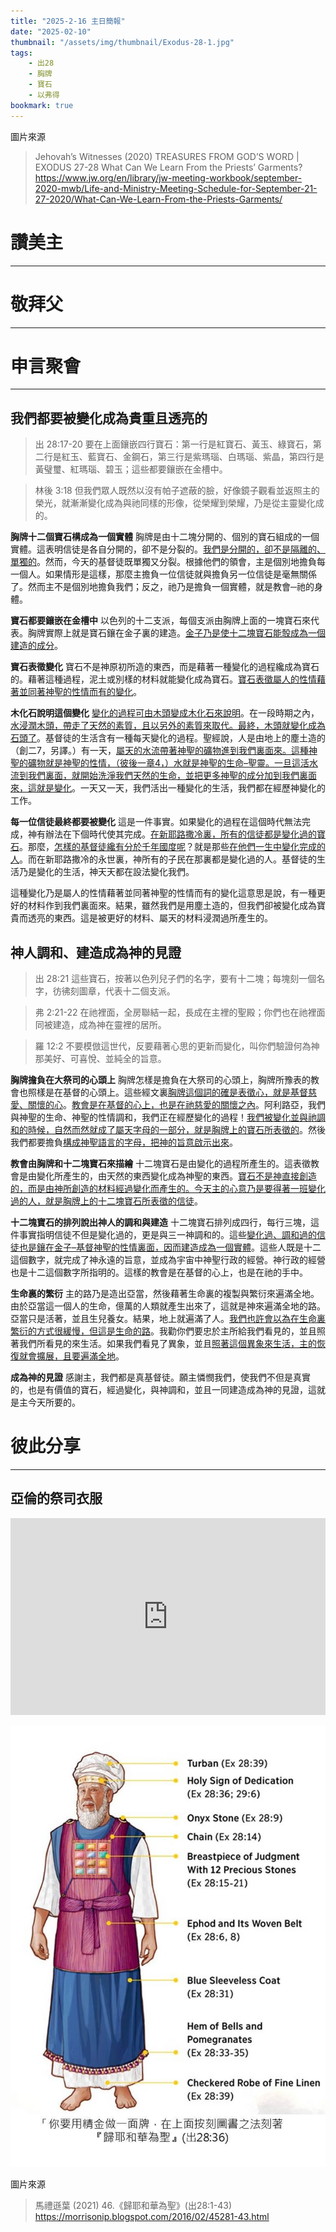 ```yaml
---
title: "2025-2-16 主日簡報"
date: "2025-02-10"
thumbnail: "/assets/img/thumbnail/Exodus-28-1.jpg"
tags:
    - 出28
    - 胸牌
    - 寶石
    - 以弗得
bookmark: true
---
```


圖片來源
> Jehovah’s Witnesses (2020) TREASURES FROM GOD’S WORD | EXODUS 27-28 What Can We Learn From the Priests’ Garments? https://www.jw.org/en/library/jw-meeting-workbook/september-2020-mwb/Life-and-Ministry-Meeting-Schedule-for-September-21-27-2020/What-Can-We-Learn-From-the-Priests-Garments/

# 讚美主
___

# 敬拜父
___

# 申言聚會
___

## 我們都要被變化成為貴重且透亮的

> 出 28:17-20 要在上面鑲嵌四行寶石：第一行是紅寶石、黃玉、綠寶石，第二行是紅玉、藍寶石、金鋼石，第三行是紫瑪瑙、白瑪瑙、紫晶，第四行是黃璧璽、紅瑪瑙、碧玉；這些都要鑲嵌在金槽中。

> 林後 3:18 但我們眾人既然以沒有帕子遮蔽的臉，好像鏡子觀看並返照主的榮光，就漸漸變化成為與祂同樣的形像，從榮耀到榮耀，乃是從主靈變化成的。

**胸牌十二個寶石構成為一個實體** 胸牌是由十二塊分開的、個別的寶石組成的一個實體。這表明信徒是各自分開的，卻不是分裂的。<u>我們是分開的，卻不是隔離的、單獨的</u>。然而，今天的基督徒既單獨又分裂。根據他們的領會，主是個別地擔負每一個人。如果情形是這樣，那麼主擔負一位信徒就與擔負另一位信徒是毫無關係了。然而主不是個別地擔負我們；反之，祂乃是擔負一個實體，就是教會─祂的身體。

**寶石都要鑲嵌在金槽中** 以色列的十二支派，每個支派由胸牌上面的一塊寶石來代表。胸牌實際上就是寶石鑲在金子裏的建造。<u>金子乃是使十二塊寶石能彀成為一個建造的成分</u>。

**寶石表徵變化** 寶石不是神原初所造的東西，而是藉著一種變化的過程纔成為寶石的。藉著這種過程，泥土或別樣的材料就能變化成為寶石。<u>寶石表徵屬人的性情藉著並同著神聖的性情而有的變化</u>。

**木化石說明這個變化** <u>變化的過程可由木頭變成木化石來說明</u>。在一段時期之內，<u>水浸潤木頭，帶走了天然的素質，且以另外的素質來取代。最終，木頭就變化成為石頭了</u>。基督徒的生活含有一種每天變化的過程。聖經說，人是由地上的塵土造的（創二7，另譯。）有一天，<u>屬天的水流帶著神聖的礦物進到我們裏面來。這種神聖的礦物就是神聖的性情，（彼後一章4，）水就是神聖的生命</u><u>–</u><u>聖靈。一旦這活水流到我們裏面，就開始洗淨我們天然的生命，並把更多神聖的成分加到我們裏面來，這就是變化</u>。一天又一天，我們活出一種變化的生活，我們都在經歷神變化的工作。

**每一位信徒最終都要被變化** 這是一件事實。如果變化的過程在這個時代無法完成，神有辦法在下個時代使其完成。<u>在新耶路撒冷裏，所有的信徒都是變化過的寶石</u>。那麼，<u>怎樣的基督徒纔有分於千年國度呢</u>？就是那些<u>在他們一生中變化完成的人</u>。而在新耶路撒冷的永世裏，神所有的子民在那裏都是變化過的人。基督徒的生活乃是變化的生活，神天天都在設法變化我們。

這種變化乃是屬人的性情藉著並同著神聖的性情而有的變化這意思是說，有一種更好的材料作到我們裏面來。結果，雖然我們是用塵土造的，但我們卻被變化成為寶貴而透亮的東西。這是被更好的材料、屬天的材料浸潤過所產生的。

## 神人調和、建造成為神的見證

> 出 28:21 這些寶石，按著以色列兒子們的名字，要有十二塊；每塊刻一個名字，彷彿刻圖章，代表十二個支派。

> 弗 2:21-22 在祂裡面，全房聯結一起，長成在主裡的聖殿；你們也在祂裡面同被建造，成為神在靈裡的居所。

> 羅 12:2 不要模倣這世代，反要藉著心思的更新而變化，叫你們驗證何為神那美好、可喜悅、並純全的旨意。

**胸牌擔負在大祭司的心頭上** 胸牌怎樣是擔負在大祭司的心頭上，胸牌所豫表的教會也照樣是在基督的心頭上。這些經文裏<u>胸牌這個詞的確是表徵心，就是基督慈愛、關懷的心</u>。<u>教會是在基督的心上，也是在祂慈愛的關懷之內</u>。阿利路亞，我們與神聖的生命、神聖的性情調和，我們正在經歷變化的過程！<u>我們被變化並與祂調和的時候，自然而然就成了屬天字母的一部分，就是胸牌上的寶石所表徵的</u>。然後我們都要擔負<u>構成神聖語言的字母，把神的旨意啟示出來</u>。

**教會由胸牌和十二塊寶石來描繪** 十二塊寶石是由變化的過程所產生的。這表徵教會是由變化所產生的，由天然的東西變化成為神聖的東西。<u>寶石不是神直接創造的，而是由神所創造的材料經過變化而產生的。今天主的心意乃是要得著一班變化過的人，就是胸牌上的十二塊寶石所表徵的信徒</u>。

**十二塊寶石的排列說出神人的調和與建造** 十二塊寶石排列成四行，每行三塊，這件事實指明信徒不但是變化過的，更是與三一神調和的。這些<u>變化過、調和過的信徒也是鑲在金子</u><u>–</u><u>基督神聖的性情裏面，因而建造成為一個實體</u>。這些人既是十二這個數字，就完成了神永遠的旨意，並成為宇宙中神聖行政的經營。神行政的經營也是十二這個數字所指明的。這樣的教會是在基督的心上，也是在祂的手中。

**生命裏的繁衍** 主的路乃是造出亞當，然後藉著生命裏的複製與繁衍來遍滿全地。由於亞當這一個人的生命，億萬的人類就產生出來了，這就是神來遍滿全地的路。亞當只是活著，並且生兒養女。結果，地上就遍滿了人。<u>我們也許會以為在生命裏繁衍的方式很緩慢，</u><u>但</u><u>這是生命的路</u>。我勸你們要忠於主所給我們看見的，並且照著我們所看見的來生活。如果我們看見了異象，並且<u>照著這個異象來生活，主的恢復就會擴展，且要遍滿全地</u>。

**成為神的見證** 感謝主，我們都是真基督徒。願主憐憫我們，使我們不但是真實的，也是有價值的寶石，經過變化，與神調和，並且一同建造成為神的見證，這就是主今天所要的。

# 彼此分享
___

## 亞倫的祭司衣服

<iframe width="100%" height="315" src="https://www.youtube.com/embed/mznSvWsv0Xc?si=KgX-Ja0BFXrvGBX5" title="YouTube video player" frameborder="0" allow="accelerometer; autoplay; clipboard-write; encrypted-media; gyroscope; picture-in-picture; web-share" referrerpolicy="strict-origin-when-cross-origin" allowfullscreen></iframe>

![The holy garments for Aaron](/assets/img/thumbnail/Exodus-28-2.jpg "The holy garments for Aaron")

圖片來源
> 馬禮遜葉 (2021) 46.《歸耶和華為聖》(出28:1-43) https://morrisonip.blogspot.com/2016/02/45281-43.html

